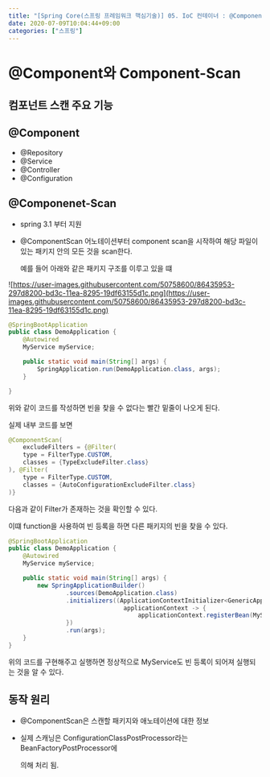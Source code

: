 ```yaml
---
title: "[Spring Core(스프링 프레임워크 핵심기술)] 05. IoC 컨테이너 : @Component와 Component-Scan"
date: 2020-07-09T10:04:44+09:00
categories: ["스프링"]
---
```


# @Component와 Component-Scan

## 컴포넌트 스캔 주요 기능

## @Component

- @Repository
- @Service
- @Controller
- @Configuration

## @Componenet-Scan

- spring 3.1 부터 지원
- @ComponentScan 어노테이션부터 component scan을 시작하여 해당 파일이 있는 패키지 안의 모든 것을 scan한다.

    예를 들어 아래와 같은 패키지 구조를 이루고 있을 떄

![https://user-images.githubusercontent.com/50758600/86435953-297d8200-bd3c-11ea-8295-19df63155d1c.png](https://user-images.githubusercontent.com/50758600/86435953-297d8200-bd3c-11ea-8295-19df63155d1c.png)

```java
@SpringBootApplication
public class DemoApplication {
    @Autowired
    MyService myService;

    public static void main(String[] args) {
        SpringApplication.run(DemoApplication.class, args);
    }

}
```

위와 같이 코드를 작성하면 빈을 찾을 수 없다는 빨간 밑줄이 나오게 된다.

실제 내부 코드를 보면 

```java
@ComponentScan(
    excludeFilters = {@Filter(
    type = FilterType.CUSTOM,
    classes = {TypeExcludeFilter.class}
), @Filter(
    type = FilterType.CUSTOM,
    classes = {AutoConfigurationExcludeFilter.class}
)}
```

다음과 같이 Filter가 존재하는 것을 확인할 수 있다.

이떄 function을 사용하여 빈 등록을 하면 다른 패키지의 빈을 찾을 수 있다.

```java
@SpringBootApplication
public class DemoApplication {
    @Autowired
    MyService myService;

    public static void main(String[] args) {
        new SpringApplicationBuilder()
                .sources(DemoApplication.class)
                .initializers((ApplicationContextInitializer<GenericApplicationContext>)
                                applicationContext -> {
                                    applicationContext.registerBean(MyService.class);
                })
                .run(args);
    }
}
```

위의 코드를 구현해주고 실행하면 정상적으로 MyService도 빈 등록이 되어져 실행되는 것을 알 수 있다.

## 동작 원리

- @ComponentScan은 스캔할 패키지와 애노테이션에 대한 정보
- 실제 스캐닝은 ​ConfigurationClassPostProcessor​라는 ​BeanFactoryPostProcessor​에

    의해 처리 됨.